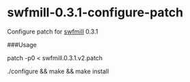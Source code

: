 swfmill-0.3.1-configure-patch
=============================

Configure patch for [swfmill](http://swfmill.org/) 0.3.1

###Usage

patch -p0 < swfmill.0.3.1.v2.patch

./configure && make && make install
